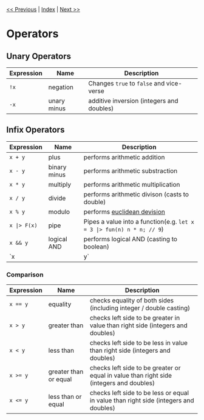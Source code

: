 [<< Previous](./functions.md) | [Index](./index.md) | [Next >>](./control-flow.md)

# Operators

## Unary Operators

| Expression | Name                | Description |
| ---------- | ------------------- | ----------- |
| `!x`       | negation            | Changes `true` to `false` and vice-verse
| `-x`       | unary minus         | additive inversion (integers and doubles)

## Infix Operators

| Expression   | Name                | Description |
| ----------   | ------------------- | ----------- |
| `x + y`      | plus                | performs arithmetic addition
| `x - y`      | binary minus        | performs arithmetic substraction
| `x * y`      | multiply            | performs arithmetic multiplication
| `x / y`      | divide              | performs arithmetic divison (casts to double)
| `x % y`      | modulo              | performs [euclidean devision](https://en.wikipedia.org/wiki/Euclidean_division)
| `x \|> F(x)` | pipe                | Pipes a value into a function(e.g. `let x = 3 \|> fun(n) n * n; // 9`)
| `x && y`     | logical AND         | performs logical AND (casting to boolean)
| `x || y`     | logical OR          | performs logical OR (casting to boolean)

### Comparison

| Expression | Name                  | Description |
| ---------- | --------------------- | ----------- |
| `x == y`   | equality              | checks equality of both sides (including integer / double casting)
| `x > y`    | greater than          | checks left side to be greater in value than right side (integers and doubles)
| `x < y`    | less than             | checks left side to be less in value than right side (integers and doubles)
| `x >= y`   | greater than or equal | checks left side to be greater or equal in value than right side (integers and doubles)
| `x <= y`   | less than or equal    | checks left side to be less or equal in value than right side (integers and doubles)